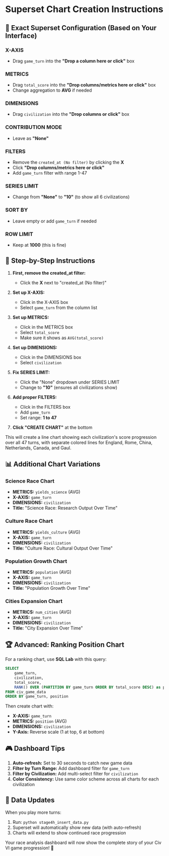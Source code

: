 # Superset Chart Creation Instructions

## 🎯 Exact Superset Configuration (Based on Your Interface)

### **X-AXIS** 
- Drag `game_turn` into the **"Drop a column here or click"** box

### **METRICS**
- Drag `total_score` into the **"Drop columns/metrics here or click"** box
- Change aggregation to **AVG** if needed

### **DIMENSIONS** 
- Drag `civilization` into the **"Drop columns or click"** box

### **CONTRIBUTION MODE**
- Leave as **"None"**

### **FILTERS**
- Remove the `created_at (No filter)` by clicking the **X** 
- Click **"Drop columns/metrics here or click"**
- Add `game_turn` filter with range 1-47

### **SERIES LIMIT**
- Change from **"None"** to **"10"** (to show all 6 civilizations)

### **SORT BY**
- Leave empty or add `game_turn` if needed

### **ROW LIMIT**
- Keep at **1000** (this is fine)

## 🔧 Step-by-Step Instructions

1. **First, remove the created_at filter:**
   - Click the **X** next to "created_at (No filter)"

2. **Set up X-AXIS:**
   - Click in the X-AXIS box
   - Select `game_turn` from the column list

3. **Set up METRICS:**
   - Click in the METRICS box  
   - Select `total_score`
   - Make sure it shows as `AVG(total_score)`

4. **Set up DIMENSIONS:**
   - Click in the DIMENSIONS box
   - Select `civilization`

5. **Fix SERIES LIMIT:**
   - Click the "None" dropdown under SERIES LIMIT
   - Change to **"10"** (ensures all civilizations show)

6. **Add proper FILTERS:**
   - Click in the FILTERS box
   - Add `game_turn` 
   - Set range: **1 to 47**

7. **Click "CREATE CHART"** at the bottom

This will create a line chart showing each civilization's score progression over all 47 turns, with separate colored lines for England, Rome, China, Netherlands, Canada, and Gaul.

## 📊 Additional Chart Variations

### Science Race Chart
- **METRICS:** `yields_science` (AVG)
- **X-AXIS:** `game_turn`
- **DIMENSIONS:** `civilization`
- **Title:** "Science Race: Research Output Over Time"

### Culture Race Chart  
- **METRICS:** `yields_culture` (AVG)
- **X-AXIS:** `game_turn`
- **DIMENSIONS:** `civilization`
- **Title:** "Culture Race: Cultural Output Over Time"

### Population Growth Chart
- **METRICS:** `population` (AVG)
- **X-AXIS:** `game_turn`
- **DIMENSIONS:** `civilization`
- **Title:** "Population Growth Over Time"

### Cities Expansion Chart
- **METRICS:** `num_cities` (AVG)
- **X-AXIS:** `game_turn`
- **DIMENSIONS:** `civilization`
- **Title:** "City Expansion Over Time"

## 🏆 Advanced: Ranking Position Chart

For a ranking chart, use **SQL Lab** with this query:

```sql
SELECT 
    game_turn,
    civilization,
    total_score,
    RANK() OVER (PARTITION BY game_turn ORDER BY total_score DESC) as position
FROM civ_game_data
ORDER BY game_turn, position
```

Then create chart with:
- **X-AXIS:** `game_turn`
- **METRICS:** `position` (AVG)
- **DIMENSIONS:** `civilization`
- **Y-Axis:** Reverse scale (1 at top, 6 at bottom)

## 🎮 Dashboard Tips

1. **Auto-refresh:** Set to 30 seconds to catch new game data
2. **Filter by Turn Range:** Add dashboard filter for `game_turn`
3. **Filter by Civilization:** Add multi-select filter for `civilization`
4. **Color Consistency:** Use same color scheme across all charts for each civilization

## 🔄 Data Updates

When you play more turns:
1. Run: `python stage4h_insert_data.py`
2. Superset will automatically show new data (with auto-refresh)
3. Charts will extend to show continued race progression

Your race analysis dashboard will now show the complete story of your Civ VI game progression! 🚀
